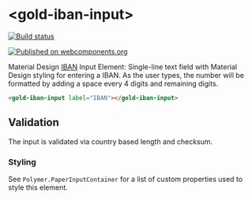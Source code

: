 # \<gold-iban-input\>

[![Build status](https://travis-ci.org/ttretau/gold-iban-input.svg?branch=master)](https://travis-ci.org/ttretau/gold-iban-input)

[![Published on webcomponents.org](https://img.shields.io/badge/webcomponents.org-published-blue.svg)](https://www.webcomponents.org/element/ttretau/gold-iban-input)

Material Design <a href="https://en.wikipedia.org/wiki/International_Bank_Account_Number">IBAN</a> Input Element:
Single-line text field with Material Design styling
for entering a IBAN. As the user types, the number will be formatted by adding a space every 4 digits and remaining digits.

```html
<gold-iban-input label="IBAN"></gold-iban-input>
```

## Validation
The input is validated via country based length and checksum.

### Styling

See `Polymer.PaperInputContainer` for a list of custom properties used to
style this element.
